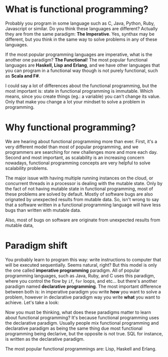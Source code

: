 # What is functional programming?

Probably you program in some language such as C, Java, Python, Ruby, Javascript or similar. Do you think these languages are different? Actually they are from the same paradigm: **The Imperative**. Yes, synthax may be different, but you think in the same way to solve problems in any of these languages.

If the most popular programming languages are imperative, what is the another one paradigm? **The Functional**! The most popular functional languages are **Haskell, Lisp and Erlang**, and we have other languages that you can program in a functional way though is not purely functional, such as **Scala and F#**. 

I could say a lot of differences about the functional programming, but the most important is: state in functional programming is immutable. Which means, since you create things (eg.: a variable) you can't change its value. Only that make you change a lot your mindset to solve a problem in programming.

# Why functional programming?

We are hearing about functional programming more than ever. First, it's a very different model than most of popular programming, and we programmers are searching for new challenges more and more each day. Second and most important, as scalability is an increasing concern nowadays, functional programming concepts are very helpful to solve scalability problems.

The major issue with having multiple running instances on the cloud, or concurrent threads in a processor is dealing with the mutable state. Only by the fact of not having mutable state in functional programming, most of these problems are solved by default. Mostly of software bugs are also orignated by unexpected results from mutable data. So, isn't wrong to say that a software written in a functional programming language will have less bugs than written with mutable data.


Also, most of bugs on software are originate from unexpected results from mutable data, 

# Paradigm shift

You probably learn to program this way: write instructions to computer that will be executed sequentially. Seems natural, right? But this model is only the one called **imperative programming** paradigm. All of popular programming languages, such as Java, Ruby, and C uses this paradigm, where you control the flow by `if`, `for` loops, and etc... but there's another paradigm named **declarative programming**. The most important difference between both is: in imperative paradigm you write **how** you want to solve a problem, however in declarative paradigm way you write **what** you want to achieve. Let's take a look:

Now you must be thinking, what does these paradigms matter to learn about functional programming? It's because functional programming uses the declarative paradigm. Usually people mix functional programming and declarative paradigm as being the same thing due most functional programming being declarive, but the opposite is not true. SQL for instance, is written as the declarative paradigm.

The most popular functional programmings are: Lisp, Haskell and Erlang.

